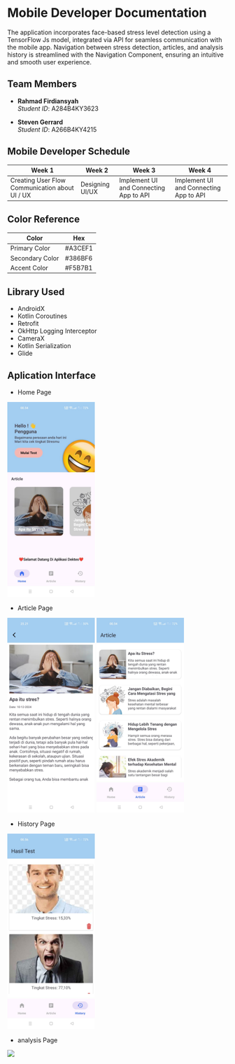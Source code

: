 # Mobile Developer Documentation
The application incorporates face-based stress level detection using a TensorFlow Js model, integrated via API for seamless communication with the mobile app. Navigation between stress detection, articles, and analysis history is streamlined with the Navigation Component, ensuring an intuitive and smooth user experience.

## Team Members
- **Rahmad Firdiansyah**  
  *Student ID*: A284B4KY3623 

- **Steven Gerrard**  
  *Student ID*: A266B4KY4215 
  

## Mobile Developer Schedule

| Week 1                 | Week 2                   | Week 3                               | Week 4                                  |
| ---------------------- | ------------------------ | ------------------------------------ | --------------------------------------- |
| Creating User Flow Communication about UI / UX  | Designing UI/UX   | Implement UI and Connecting App to API | Implement UI and Connecting App to API |



## Color Reference

| Color             | Hex                                                                |
| ----------------- | ------------------------------------------------------------------ |
| Primary Color | #A3CEF1 |
| Secondary Color | #386BF6 |
| Accent Color | #F5B7B1 |




## Library Used
- AndroidX
- Kotlin Coroutines
- Retrofit
- OkHttp Logging Interceptor
- CameraX
- Kotlin Serialization
- Glide

## Aplication Interface

- Home Page
<p>
  <img src="https://github.com/Rahmadfirdiansyah/Operasi-matriks/blob/main/ss/WhatsApp%20Image%202024-12-13%20at%2000.39.02%20(1).jpeg" width="200"/>
</p>

- Article Page
<p>
  <img src="https://github.com/Rahmadfirdiansyah/Operasi-matriks/blob/main/ss/Screenshot_2024-12-11-23-21-04-57_8bdc71b7a45787327429921bdf8e4070.jpg" width="200"/>
  <img src="https://github.com/Rahmadfirdiansyah/Operasi-matriks/blob/main/ss/WhatsApp%20Image%202024-12-13%20at%2000.39.03.jpeg" width="200"/>
</p>

- History Page
<p>
  <img src="https://github.com/Rahmadfirdiansyah/Operasi-matriks/blob/main/ss/WhatsApp%20Image%202024-12-13%20at%2000.39.02.jpeg" width="200"/>
</p>

- analysis Page
<p>
  <img src="[https://github.com/Rahmadfirdiansyah/Operasi-matriks/blob/main/ss/WhatsApp%20Image%202024-12-13%20at%2000.39.02.jpeg](https://github.com/Rahmadfirdiansyah/Operasi-matriks/blob/main/ss/Screenshot_2024-12-11-23-22-46-01_8bdc71b7a45787327429921bdf8e4070.jpg)" width="200"/>
</p>

